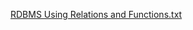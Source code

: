 [RDBMS Using Relations and Functions.txt](https://github.com/rohitkirloskar25/RDBMS/files/15175519/RDBMS.Using.Relations.and.Functions.txt)
